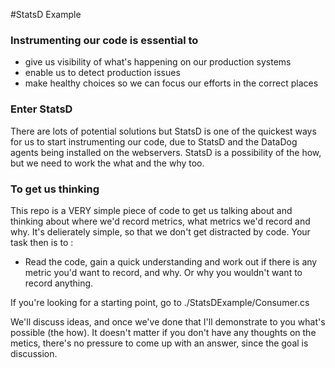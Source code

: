 #StatsD Example

### Instrumenting our code is essential to

* give us visibility of what's happening on our production systems
* enable us to detect production issues
* make healthy choices so we can focus our efforts in the correct places

### Enter StatsD

There are lots of potential solutions but StatsD is one of the quickest ways for us to start instrumenting our code, due to StatsD and the DataDog agents being installed on the webservers. StatsD is a possibility of the how, but we need to work the what and the why too. 

### To get us thinking

This repo is a VERY simple piece of code to get us talking about and thinking about where we'd record metrics, what metrics we'd record and why. It's delierately simple, so that we don't get distracted by code. Your task then is to : 

* Read the code, gain a quick understanding and work out if there is any metric you'd want to record, and why. Or why you wouldn't want to record anything. 

If you're looking for a starting point, go to ./StatsDExample/Consumer.cs

We'll discuss ideas, and once we've done that I'll demonstrate to you what's possible (the how). It doesn't matter if you don't have any thoughts on the metics, there's no pressure to come up with an answer, since the goal is discussion.